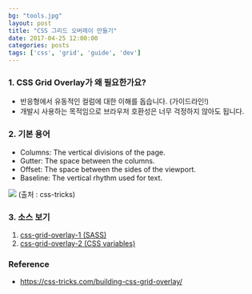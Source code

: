 ```yaml
---
bg: "tools.jpg"
layout: post
title: "CSS 그리드 오버레이 만들기"
date: 2017-04-25 12:00:00
categories: posts
tags: ['css', 'grid', 'guide', 'dev']
---
```


### 1. CSS Grid Overlay가 왜 필요한가요?
- 반응형에서 유동적인 컬럼에 대한 이해를 돕습니다. (가이드라인!)
- 개발시 사용하는 목적임으로 브라우저 호환성은 너무 걱정하지 않아도 됩니다.

### 2. 기본 용어
- Columns: The vertical divisions of the page.
- Gutter: The space between the columns.
- Offset: The space between the sides of the viewport.
- Baseline: The vertical rhythm used for text.

![](https://cdn.css-tricks.com/wp-content/uploads/2017/03/s_7887F2C7EE34D61FF16137826B5D88AC920BD1E146FAAC42AB4B6AB5B2DEAC6D_1488871641697_Terminology2x.png)
(출처 : css-tricks)

### 3. 소스 보기
1. [css-grid-overlay-1 (SASS)](https://codepen.io/Diana-iropke/pen/vmXPqR/)
2. [css-grid-overlay-2 (CSS variables)](https://codepen.io/Diana-iropke/pen/EmgMqZ/)

### Reference
- https://css-tricks.com/building-css-grid-overlay/
